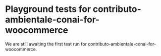 # Playground tests for contributo-ambientale-conai-for-woocommerce
We are still awaiting the first test run for contributo-ambientale-conai-for-woocommerce.
